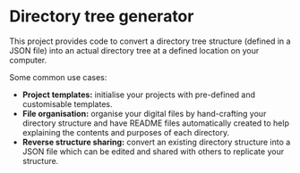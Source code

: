 # Directory tree generator

This project provides code to convert a directory tree structure (defined in a JSON file) into an actual directory tree at a defined location on your computer.

Some common use cases:

- **Project templates:** initialise your projects with pre-defined and customisable templates.
- **File organisation:** organise your digital files by hand-crafting your directory structure and have README files automatically created to help explaining the contents and purposes of each directory.
- **Reverse structure sharing:** convert an existing directory structure into a JSON file which can be edited and shared with others to replicate your structure.
